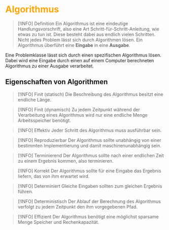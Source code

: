 # <font color = "orange">Algorithmus</font>
>[!INFO] Definition
>Ein Algorithmus ist eine eindeutige Handlungsvorschrift, also eine Art Schritt-für-Schritt-Anleitung, wie etwas zu tun ist. Diese besteht dabei aus endlich vielen Schritten.
>Nicht jedes Problem lässt sich durch Algorithmen lösen.
>Ein Algorithmus überführt eine **Eingabe** in eine **Ausgabe**.

Eine Problemklasse lässt sich durch einen spezifischen Algorithmus lösen. Dabei wird eine Eingabe durch einen auf einem Computer berechneten Algorithmus zu einer Ausgabe verarbeitet.
## Eigenschaften von Algorithmen
>[!INFO] Finit (statisch)
>Die Beschreibung des Algorithmus besitzt eine endliche Länge.

>[!INFO] Finit (dynamisch)
>Zu jedem Zeitpunkt während der Verarbeitung eines Algorithmus wird nur eine endliche Menge Arbeitsspeicher benötigt.

>[!INFO] Effektiv
>Jeder Schritt des Algorithmus muss ausführbar sein.

>[!INFO] Reproduzierbar
>Der Algorithmus sollte unabhängig von einer bestimmten Implementierung und damit maschinenunabhängig sein.

>[!INFO] Terminierend
>Der Algorithmus sollte nach einer endlichen Zeit zu einem Ergebnis kommen, also terminieren.

>[!INFO] Korrekt
>Der Algorithmus sollte für eine Eingabe das Ergebnis liefern, das von ihm erwartet wird.

>[!INFO] Determiniert
>Gleiche Eingaben sollten zum gleichen Ergebnis führen.

>[!INFO] Deterministisch
>Der Ablauf der Berechnung des Algorithmus verfolgt zu jedem Zeitpunkt den ihm vorgegebenen Pfad.

>[!INFO] Effizient
>Der Algorithmus benötigt eine möglichst sparsame Menge Speicher und Rechenkapazität.